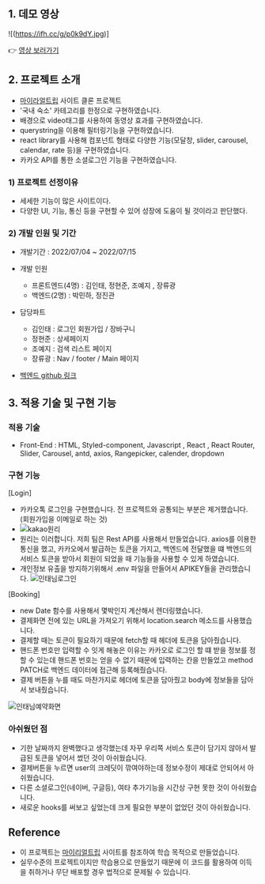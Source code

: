 ## **1. 데모 영상**

![(https://ifh.cc/g/p0k9dY.jpg)]

👉 [영상 보러가기](https://ifh.cc/v/oppC60.mp4)

## **2. 프로젝트 소개**

- [마이라얼트립](https://www.myrealtrip.com/) 사이트 클론 프로젝트
- '국내 숙소' 카테고리를 한정으로 구현하였습니다.
- 배경으로 video태그를 사용하여 동영상 효과를 구현하였습니다.
- querystring을 이용해 필터링기능을 구현하였습니다.
- react library를 사용해 컴포넌트 형태로 다양한 기능(모달창, slider, carousel, calendar, rate 등)을 구현하였습니다.
- 카카오 API를 통한 소셜로그인 기능을 구현하였습니다.

### **1) 프로젝트 선정이유**

- 세세한 기능이 많은 사이트이다.
- 다양한 UI, 기능, 통신 등을 구현할 수 있어 성장에 도움이 될 것이라고 판단했다.

### **2) 개발 인원 및 기간**

- 개발기간 : 2022/07/04 ~ 2022/07/15
- 개발 인원

  - 프론트엔드(4명) : 김인태, 정현준, 조예지 , 장류광
  - 백엔드(2명) : 박민하, 정진관

- 담당파트
  - 김인태 : 로그인 회원가입 / 장바구니
  - 정현준 : 상세페이지
  - 조예지 : 검색 리스트 페이지
  - 장류광 : Nav / footer / Main 페이지
- [백엔드 github 링크](https://github.com/wecode-bootcamp-korea/34-2nd-Fake-Trip-backend)

## **3. 적용 기술 및 구현 기능**

### **적용 기술**

- Front-End : HTML, Styled-component, Javascript , React , React Router, Slider, Carousel, antd, axios, Rangepicker, calender, dropdown

### **구현 기능**

[Login]
- 카카오톡 로그인을 구현했습니다. 전 프로젝트와 공통되는 부분은 제거했습니다. (회원가입을 이메일로 하는 것)
- ![kakao원리](https://user-images.githubusercontent.com/62875596/179350634-e15adbd0-8819-4d91-b1a6-3a79ef449a3c.PNG)
- 원리는 이러합니다. 저희 팀은 Rest API를 사용해서 만들었습니다. axios를 이용한 통신을 했고, 카카오에서 발급하는 토큰을 가지고, 백엔드에 전달했을 떄 백엔드의
서비스 토큰을 받아서 회원이 되었을 때 기능들을 사용할 수 있게 하였습니다.
- 개인정보 유출을 방지하기위해서 .env 파일을 만들어서 APIKEY들을 관리했습니다.
![인태님로그인](https://user-images.githubusercontent.com/62875596/179350913-ec2797de-12d2-47ea-b51c-199414b662ef.gif)

[Booking]
- new Date 함수를 사용해서 몇박인지 계산해서 렌더링했습니다.
- 결제화면 전에 있는 URL을 가져오기 위해서 location.search 메소드를 사용했습니다.
- 결제할 때는 토큰이 필요하기 때문에 fetch할 때 헤더에 토큰을 담아줬습니다.
- 핸드폰 번호만 입력할 수 잇게 해놓은 이유는 카카오로 로그인 할 떄 받을 정보를 정할 수 있는데 핸드폰 번호는 얻을 수 없기 때문에
입력하는 칸을 만들었고 method PATCH로 백엔드 데이터에 접근해 등록해줬습니다.
- 결제 버튼을 누를 때도 마찬가지로 헤더에 토큰을 담아줬고 body에 정보들을 담아서 보내줬습니다.

![인태님예약화면](https://user-images.githubusercontent.com/62875596/179351279-9c0e212f-27b9-4c9b-a6a6-8f90c06a7818.gif)

### **아쉬웠던 점**
- 기한 날짜까지 완벽했다고 생각했는데 자꾸 우리쪽 서비스 토큰이 담기지 않아서 발급된 토큰을 넣어서 썼던 것이 아쉬웠습니다.
- 결제버튼을 누르면 user의 크레딧이 깎여야하는데 정보수정이 제대로 안되어서 아쉬웠습니다.
- 다른 소셜로그인(네이버, 구글등), 여타 추가기능을 시간상 구현 못한 것이 아쉬웠습니다.
- 새로운 hooks를 써보고 싶었는데 크게 필요한 부분이 없었던 것이 아쉬웠습니다.

## **Reference**

- 이 프로젝트는 [마이리얼트립](https://www.myrealtrip.com/) 사이트를 참조하여 학습 목적으로 만들었습니다.
- 실무수준의 프로젝트이지만 학습용으로 만들었기 때문에 이 코드를 활용하여 이득을 취하거나 무단 배포할 경우 법적으로 문제될 수 있습니다.

